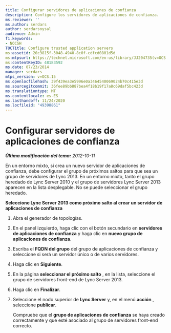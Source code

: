 ```yaml
---
title: Configurar servidores de aplicaciones de confianza
description: Configure los servidores de aplicaciones de confianza.
ms.reviewer: ''
ms.author: serdars
author: serdarsoysal
audience: Admin
f1.keywords:
- NOCSH
TOCTitle: Configure trusted application servers
ms:assetid: 20c3815f-3048-4940-8c0f-cdfcd0801d5d
ms:mtpsurl: https://technet.microsoft.com/en-us/library/JJ204735(v=OCS.15)
ms:contentKeyID: 48183592
ms.date: 07/23/2014
manager: serdars
mtps_version: v=OCS.15
ms.openlocfilehash: 39f439ea3e5996e0a3464540069024b70c415e3d
ms.sourcegitcommit: 36fee89bb887bea4f18b19f17a8c69daf5bc423d
ms.translationtype: MT
ms.contentlocale: es-ES
ms.lasthandoff: 11/24/2020
ms.locfileid: "49398861"
---
```

# <a name="configure-trusted-application-servers"></a>Configurar servidores de aplicaciones de confianza

<div data-xmlns="http://www.w3.org/1999/xhtml">

<div class="topic" data-xmlns="http://www.w3.org/1999/xhtml" data-msxsl="urn:schemas-microsoft-com:xslt" data-cs="https://msdn.microsoft.com/">

<div data-asp="https://msdn2.microsoft.com/asp">



</div>

<div id="mainSection">

<div id="mainBody">

<span> </span>

_**Última modificación del tema:** 2012-10-11_

En un entorno mixto, si crea un nuevo servidor de aplicaciones de confianza, debe configurar el grupo de próximos saltos para que sea un grupo de servidores de Lync 2013. En un entorno mixto, tanto el grupo heredado de Lync Server 2010 y el grupo de servidores Lync Server 2013 aparecen en la lista desplegable. No se puede seleccionar el grupo heredado.

**Seleccione Lync Server 2013 como próximo salto al crear un servidor de aplicaciones de confianza**

1.  Abra el generador de topologías.

2.  En el panel izquierdo, haga clic con el botón secundario en **servidores de aplicaciones de confianza** y haga clic en **nuevo grupo de aplicaciones de confianza**.

3.  Escriba el **FQDN del grupo** del grupo de aplicaciones de confianza y seleccione si será un servidor único o de varios servidores.

4.  Haga clic en **Siguiente**.

5.  En la página **seleccionar el próximo salto** , en la lista, seleccione el grupo de servidores front-end de Lync Server 2013.

6.  Haga clic en **Finalizar**.

7.  Seleccione el nodo superior de **Lync Server** y, en el menú **acción** , seleccione **publicar**.
    
    Compruebe que el **grupo de aplicaciones de confianza** se haya creado correctamente y que esté asociado al grupo de servidores front-end correcto.

</div>

<span> </span>

</div>

</div>

</div>

